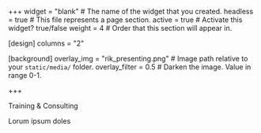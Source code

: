 +++
widget = "blank"  # The name of the widget that you created.
headless = true  # This file represents a page section.
active = true  # Activate this widget? true/false
weight = 4  # Order that this section will appear in.

[design]
columns = "2"

[background]
overlay_img = "rik_presenting.png"  # Image path relative to your `static/media/` folder.
overlay_filter = 0.5  # Darken the image. Value in range 0-1.

+++


Training & Consulting

Lorum ipsum doles
